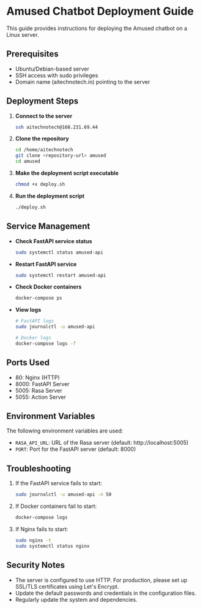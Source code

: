 # Amused Chatbot Deployment Guide

This guide provides instructions for deploying the Amused chatbot on a Linux server.

## Prerequisites

- Ubuntu/Debian-based server
- SSH access with sudo privileges
- Domain name (aitechnotech.in) pointing to the server

## Deployment Steps

1. **Connect to the server**
   ```bash
   ssh aitechnotech@168.231.69.44
   ```

2. **Clone the repository**
   ```bash
   cd /home/aitechnotech
   git clone <repository-url> amused
   cd amused
   ```

3. **Make the deployment script executable**
   ```bash
   chmod +x deploy.sh
   ```

4. **Run the deployment script**
   ```bash
   ./deploy.sh
   ```

## Service Management

- **Check FastAPI service status**
  ```bash
  sudo systemctl status amused-api
  ```

- **Restart FastAPI service**
  ```bash
  sudo systemctl restart amused-api
  ```

- **Check Docker containers**
  ```bash
  docker-compose ps
  ```

- **View logs**
  ```bash
  # FastAPI logs
  sudo journalctl -u amused-api

  # Docker logs
  docker-compose logs -f
  ```

## Ports Used

- 80: Nginx (HTTP)
- 8000: FastAPI Server
- 5005: Rasa Server
- 5055: Action Server

## Environment Variables

The following environment variables are used:
- `RASA_API_URL`: URL of the Rasa server (default: http://localhost:5005)
- `PORT`: Port for the FastAPI server (default: 8000)

## Troubleshooting

1. If the FastAPI service fails to start:
   ```bash
   sudo journalctl -u amused-api -n 50
   ```

2. If Docker containers fail to start:
   ```bash
   docker-compose logs
   ```

3. If Nginx fails to start:
   ```bash
   sudo nginx -t
   sudo systemctl status nginx
   ```

## Security Notes

- The server is configured to use HTTP. For production, please set up SSL/TLS certificates using Let's Encrypt.
- Update the default passwords and credentials in the configuration files.
- Regularly update the system and dependencies. 
